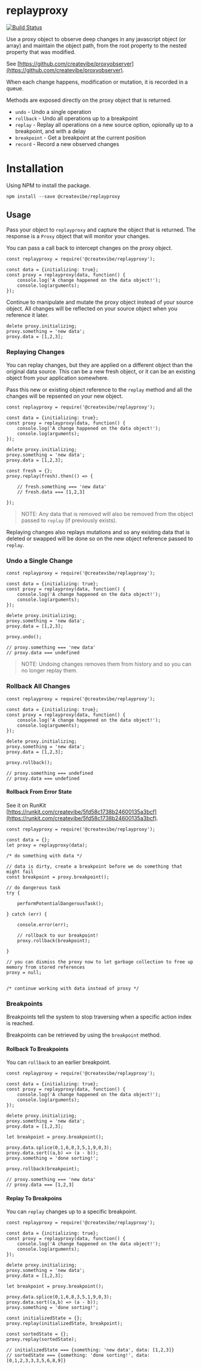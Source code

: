 # replayproxy

[![Build Status](https://travis-ci.com/createvibe/proxyobserver.svg?branch=master)](https://travis-ci.com/createvibe/replayproxy)

Use a proxy object to observe deep changes in any javascript object (or array) and maintain the object path,
from the root property to the nested property that was modified.

See [https://github.com/createvibe/proxyobserver](https://github.com/createvibe/proxyobserver).

When each change happens, modification or mutation, it is recorded in a queue.

Methods are exposed directly on the proxy object that is returned.

- `undo` - Undo a single operation
- `rollback` - Undo all operations up to a breakpoint
- `replay` - Replay all operations on a new source option, opionally up to a breakpoint, and with a delay
- `breakpoint` -  Get a breakpoint at the current position
- `record` - Record a new observed changes

# Installation

Using NPM to install the package.

```
npm install --save @createvibe/replayproxy
```

## Usage

Pass your object to `replayproxy` and capture the object that is returned.
The response is a `Proxy` object that will monitor your changes.

You can pass a call back to intercept changes on the proxy object.

```
const replayproxy = require('@createvibe/replayproxy');

const data = {initializing: true};
const proxy = replayproxy(data, function() {
    console.log('A change happened on the data object!');
    console.log(arguments);
});
```
Continue to manipulate and mutate the proxy object instead of your source object.
All changes will be reflected on your source object when you reference it later.

```
delete proxy.initializing;
proxy.something = 'new data';
proxy.data = [1,2,3];
```
### Replaying Changes

You can replay changes, but they are applied on a different object than the original data source.
This can be a new fresh object, or it can be an existing object from your application somewhere.

Pass this new or existing object reference to the `replay` method and all the changes will be repsented on your new object.

```
const replayproxy = require('@createvibe/replayproxy');

const data = {initializing: true};
const proxy = replayproxy(data, function() {
    console.log('A change happened on the data object!');
    console.log(arguments);
});

delete proxy.initializing;
proxy.something = 'new data';
proxy.data = [1,2,3];

const fresh = {};
proxy.replay(fresh).then(() => {

    // fresh.something === 'new data'
    // fresh.data === [1,2,3]

});
```
> NOTE: Any data that is removed will also be removed from the object passed to `replay` (if previously exists).

Replaying changes also replays mutations and so any existing data that is deleted or swapped will be done so on 
the new object reference passed to `replay`.

### Undo a Single Change

```
const replayproxy = require('@createvibe/replayproxy');

const data = {initializing: true};
const proxy = replayproxy(data, function() {
    console.log('A change happened on the data object!');
    console.log(arguments);
});

delete proxy.initializing;
proxy.something = 'new data';
proxy.data = [1,2,3];

proxy.undo();

// proxy.something === 'new data'
// proxy.data === undefined
```
> NOTE: Undoing changes removes them from history and so you can no longer replay them.

### Rollback All Changes

```
const replayproxy = require('@createvibe/replayproxy');

const data = {initializing: true};
const proxy = replayproxy(data, function() {
    console.log('A change happened on the data object!');
    console.log(arguments);
});

delete proxy.initializing;
proxy.something = 'new data';
proxy.data = [1,2,3];

proxy.rollback();

// proxy.something === undefined
// proxy.data === undefined
```

#### Rollback From Error State

See it on RunKit [https://runkit.com/createvibe/5fd58c1738b24600135a3bcf](https://runkit.com/createvibe/5fd58c1738b24600135a3bcf).

```
const replayproxy = require('@createvibe/replayproxy');

const data = {};
let proxy = replayproxy(data);

/* do something with data */

// data is dirty, create a breakpoint before we do something that might fail
const breakpoint = proxy.breakpoint();

// do dangerous task
try {

    performPotentialDangerousTask();

} catch (err) {
    
    console.error(err);
    
    // rollback to our breakpoint!
    proxy.rollback(breakpoint);

}

// you can dismiss the proxy now to let garbage collection to free up memory from stored references
proxy = null;


/* continue working with data instead of proxy */

```

### Breakpoints

Breakpoints tell the system to stop traversing when a specific action index is reached.

Breakpoints can be retrieved by using the `breakpoint` method.

#### Rollback To Breakpoints

You can `rollback` to an earlier breakpoint.

```
const replayproxy = require('@createvibe/replayproxy');

const data = {initializing: true};
const proxy = replayproxy(data, function() {
    console.log('A change happened on the data object!');
    console.log(arguments);
});

delete proxy.initializing;
proxy.something = 'new data';
proxy.data = [1,2,3];

let breakpoint = proxy.breakpoint();

proxy.data.splice(0,1,6,8,3,5,1,9,0,3);
proxy.data.sort((a,b) => (a - b));
proxy.something = 'done sorting!';

proxy.rollback(breakpoint);

// proxy.something === 'new data'
// proxy.data === [1,2,3]
```

#### Replay To Breakpoins

You can `replay` changes up to a specific breakpoint.

```
const replayproxy = require('@createvibe/replayproxy');

const data = {initializing: true};
const proxy = replayproxy(data, function() {
    console.log('A change happened on the data object!');
    console.log(arguments);
});

delete proxy.initializing;
proxy.something = 'new data';
proxy.data = [1,2,3];

let breakpoint = proxy.breakpoint();

proxy.data.splice(0,1,6,8,3,5,1,9,0,3);
proxy.data.sort((a,b) => (a - b));
proxy.something = 'done sorting!';

const initializedState = {};
proxy.replay(initializedState, breakpoint);

const sortedState = {};
proxy.replay(sortedState);

// initializedState === {something: 'new data', data: [1,2,3]}
// sortedState === {something: 'done sorting!', data: [0,1,2,3,3,3,5,6,8,9]}
```

